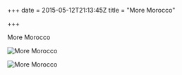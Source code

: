 +++
date = 2015-05-12T21:13:45Z
title = "More Morocco"

+++

<p>More Morocco</p>

![More Morocco](/img/2b/b7/32ee1625df4326cd8ea26530e70a.jpg)

![More Morocco](/img/16/c2/a6322296f47bb420290e199d4d00.jpg)
